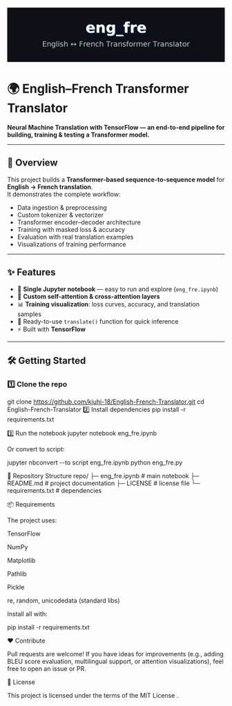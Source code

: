 ![banner](./project_banner_eng_fre.png)

# 🌍 English–French Transformer Translator  

**Neural Machine Translation with TensorFlow — an end-to-end pipeline for building, training & testing a Transformer model.**

---

## 🚀 Overview
This project builds a **Transformer-based sequence-to-sequence model** for **English → French translation**.  
It demonstrates the complete workflow:  
- Data ingestion & preprocessing  
- Custom tokenizer & vectorizer  
- Transformer encoder–decoder architecture  
- Training with masked loss & accuracy  
- Evaluation with real translation examples  
- Visualizations of training performance  

---

## ✨ Features
- 🧩 **Single Jupyter notebook** — easy to run and explore (`eng_fre.ipynb`)  
- 🔄 **Custom self-attention & cross-attention layers**  
- 📊 **Training visualization**: loss curves, accuracy, and translation samples  
- 🎯 Ready-to-use `translate()` function for quick inference  
- ⚡ Built with **TensorFlow**  

---

## 🛠️ Getting Started

### 1️⃣ Clone the repo
git clone https://github.com/kjuhi-18/English-French-Translator.git
cd English-French-Translator
2️⃣ Install dependencies
pip install -r requirements.txt

3️⃣ Run the notebook
jupyter notebook eng_fre.ipynb


Or convert to script:

jupyter nbconvert --to script eng_fre.ipynb
python eng_fre.py

📁 Repository Structure
repo/
├─ eng_fre.ipynb        # main notebook
├─ README.md            # project documentation
├─ LICENSE              # license file
└─ requirements.txt     # dependencies

📦 Requirements

The project uses:

TensorFlow

NumPy

Matplotlib

Pathlib

Pickle

re, random, unicodedata (standard libs)

Install all with:

pip install -r requirements.txt


❤️ Contribute

Pull requests are welcome! If you have ideas for improvements (e.g., adding BLEU score evaluation, multilingual support, or attention visualizations), feel free to open an issue or PR.

📜 License

This project is licensed under the terms of the MIT License
.
